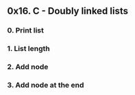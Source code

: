 ## 0x16. C - Doubly linked lists

### 0. Print list

### 1. List length

### 2. Add node

### 3. Add node at the end
